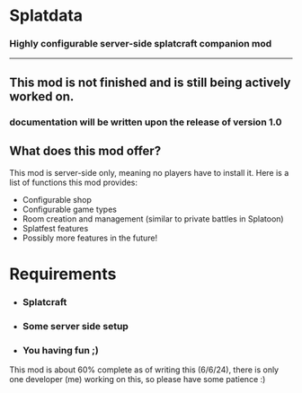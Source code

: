 # Splatdata
### Highly configurable server-side splatcraft companion mod

---

## This mod is not finished and is still being actively worked on.
### documentation will be written upon the release of version 1.0

## What does this mod offer?

This mod is server-side only, meaning no players have to install it.
Here is a list of functions this mod provides:
* Configurable shop
* Configurable game types
* Room creation and management (similar to private battles in Splatoon)
* Splatfest features
* Possibly more features in the future!

# Requirements
* ### Splatcraft
* ### Some server side setup
* ### You having fun ;)

This mod is about 60% complete as of writing this (6/6/24), there is only one developer (me) working on this, so please have some patience :)
